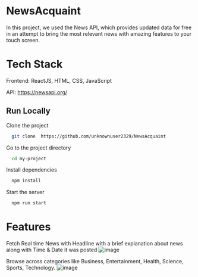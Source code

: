 # NewsAcquaint
In this project, we used the News API, which provides updated data for free in an attempt to bring the most relevant news with amazing features to your touch screen.
# Tech Stack
Frontend: ReactJS, HTML, CSS, JavaScript

API: https://newsapi.org/

## Run Locally

Clone the project

```bash
  git clone  https://github.com/unknownuser2329/NewsAcquaint
```

Go to the project directory

```bash
  cd my-project
```

Install dependencies

```bash
  npm install
```

Start the server

```bash
  npm run start
```
 
 # Features
 Fetch Real time News with Headline with a brief explanation about news along with Time & Date it was posted
![image](https://user-images.githubusercontent.com/85068589/188365473-0f59ecdf-9eda-4304-89b8-4097ae13d7ac.png)

Browse across categories like Business, Entertainment, Health, Science, Sports, Technology.
![image](https://user-images.githubusercontent.com/85068589/188366083-e09db853-3688-4ec4-bc9d-d4894c94df45.png)

 
 

  
  
